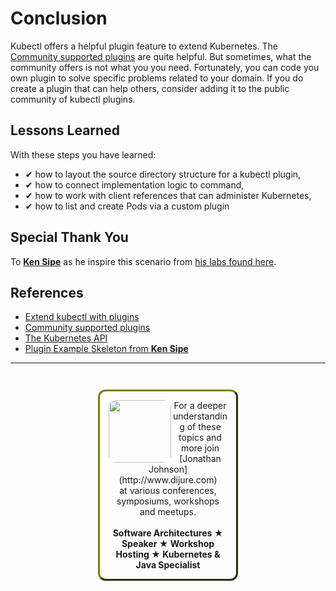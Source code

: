 # Conclusion #

Kubectl offers a helpful plugin feature to extend Kubernetes. The [Community supported plugins](https://github.com/kubernetes-sigs/krew-index/) are quite helpful. But sometimes, what the community offers is not what you you need. Fortunately, you can code you own plugin to solve specific problems related to your domain. If you do create a plugin that can help others, consider adding it to the public community of kubectl plugins.

## Lessons Learned ##

With these steps you have learned:

- &#x2714; how to layout the source directory structure for a kubectl plugin,
- &#x2714; how to connect implementation logic to command,
- &#x2714; how to work with client references that can administer Kubernetes,
- &#x2714; how to list and create Pods via a custom plugin

## Special Thank You

To [**Ken Sipe**](https://www.linkedin.com/in/kensipe/) as he inspire this scenario from [his labs found here](https://github.com/kensipe/k8s-ext-workshop).

## References ##

- [Extend kubectl with plugins](https://kubernetes.io/docs/tasks/extend-kubectl/kubectl-plugins/)
- [Community supported plugins](https://github.com/kubernetes-sigs/krew-index/)
- [The Kubernetes API](https://kubernetes.io/docs/concepts/overview/kubernetes-api/)
- [Plugin Example Skeleton from **Ken Sipe**](https://github.com/codementor/k8s-cli)

------
<p style="text-align: center; padding: 1em; margin: 3em; margin-left: 10em; margin-right: 10em; border-; 1px; border-color: olive;  border-radius: 12px; border-style:outset">
<img align="left" src="/javajon/courses/kubernetes-extensibility/kubectl-plugin-dev/assets/jonathan-johnson.jpg" width="100" style="border-radius: 12px">
For a deeper understanding of these topics and more join <br>[Jonathan Johnson](http://www.dijure.com)<br> at various conferences, symposiums, workshops and meetups.
<br><br>
<b>Software Architectures ★ Speaker ★ Workshop Hosting ★ Kubernetes & Java Specialist</b>
</p>
